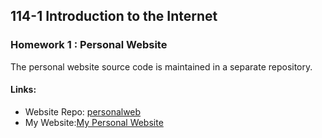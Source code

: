 ## 114-1 Introduction to the Internet

### Homework 1 : Personal Website
The personal website source code is maintained in a separate repository.
#### Links:
- Website Repo: [personalweb](https://github.com/PhoebeLu1011/personalweb)  
- My Website:[My Personal Website](https://phoebelu1011.github.io/personalweb/)

  
